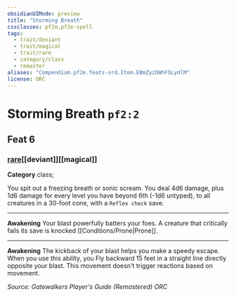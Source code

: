 ```yaml
---
obsidianUIMode: preview
title: "Storming Breath"
cssclasses: pf2e,pf2e-spell
tags:
  - trait/deviant
  - trait/magical
  - trait/rare
  - category/class
  - remaster
aliases: "Compendium.pf2e.feats-srd.Item.EBmZyzDWhFSLydlM"
license: ORC
---
```

# Storming Breath `pf2:2`
## Feat 6
### [rare](rare "Rare Rarity Trait")[[deviant]][[magical]]

**Category** class; 




You spit out a freezing breath or sonic scream. You deal 4d6 damage, plus 1d6 damage for every level you have beyond 6th (-1d6 untyped), to all creatures in a 30-foot cone, with a `Reflex check` save.

* * *

**Awakening** Your blast powerfully batters your foes. A creature that critically fails its save is knocked [[Conditions/Prone|Prone]].

* * *

**Awakening** The kickback of your blast helps you make a speedy escape. When you use this ability, you Fly backward 15 feet in a straight line directly opposite your blast. This movement doesn't trigger reactions based on movement.

*Source: Gatewalkers Player's Guide (Remastered)*
*ORC*